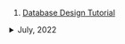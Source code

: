 1. [Database Design Tutorial](https://www.youtube.com/watch?v=I_rxqSJAj6U)

<details>
<summary>July, 2022</summary>

1. [UML Class Diagram Tutorial](https://youtu.be/UI6lqHOVHic)

</details>

